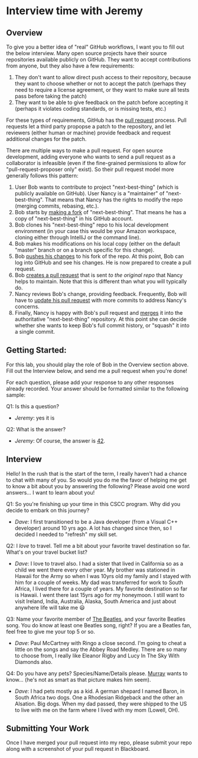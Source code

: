 # Interview time with Jeremy

## Overview
To give you a better idea of "real" GitHub workflows, I want you to fill out the below interview.  Many open source projects have their source repositories available publicly on GitHub.  They want to accept contributions from anyone, but they also have a few requirements:
1. They don't want to allow direct push access to their repository, because they want to choose whether or not to accept the patch (perhaps they need to require a license agreement, or they want to make sure all tests pass before taking the patch)
1. They want to be able to give feedback on the patch before accepting it (perhaps it violates coding standards, or is missing tests, etc.)

For these types of requirements, GitHub has the [pull request](https://help.github.com/en/articles/about-pull-requests) process. Pull requests let a third party propopse a patch to the repository, and let reviewers (either human or machine) provide feedback and request additional changes for the patch. 

There are multiple ways to make a pull request.  For open source development, adding everyone who wants to send a pull request as a collaborator is infeasible (even if the fine-grained permissions to allow for "pull-request-proposer only" exist).  So their pull request model more generally follows this pattern:
1. User Bob wants to contribute to project "next-best-thing" (which is publicly available on GitHub).  User Nancy is a "maintainer" of "next-best-thing".  That means that Nancy has the rights to modify the repo (merging commits, rebasing, etc.).
1. Bob starts by [making a fork](https://help.github.com/en/articles/fork-a-repo) of "next-best-thing".  That means he has a copy of "next-best-thing" in his GitHub account.
1. Bob clones his "next-best-thing" repo to his local development environment (in your case this would be your Amazon workspace, cloning either through IntelliJ or the command line).
1. Bob makes his modifications on his local copy (either on the default "master" branch or on a branch specific for this change).
1. Bob [pushes his changes](https://help.github.com/en/articles/pushing-to-a-remote) to his fork of the repo.  At this point, Bob can log into GitHub and see his changes.  He is now prepared to create a pull request.
1. Bob [creates a pull request](https://help.github.com/en/articles/creating-a-pull-request-from-a-fork) that is sent _to the original repo_ that Nancy helps to maintain.  Note that this is different than what you will typically do.
1. Nancy reviews Bob's change, providing feedback.  Frequently, Bob will have to [update his pull request](https://stackoverflow.com/questions/9790448/how-to-update-a-pull-request-from-forked-repo) with more commits to address Nancy's concerns.
1. Finally, Nancy is happy with Bob's pull request and [merges](https://help.github.com/en/articles/merging-a-pull-request) it into the authoritative "next-best-thing" repository.  At this point she can decide whether she wants to keep Bob's full commit history, or "squash" it into a single commit.

## Getting Started:
For this lab, you should play the role of Bob in the Overview section above.  Fill out the Interview below, and send me a pull request when you're done!

For each question, please add your response to any other responses already recorded.  Your answer should be formatted similar to the following sample:

Q1: Is this a question?
* _Jeremy_: yes it is

Q2: What is the answer?
* _Jeremy_: Of course, the answer is [42](https://simple.wikipedia.org/wiki/42_(answer)).

## Interview
Hello!  In the rush that is the start of the term, I really haven't had a chance to chat with many of you.  So would you do me the favor of helping me get to know a bit about you by answering the following?  Please avoid one word answers... I want to learn about you!

Q1: So you're finishing up your time in this CSCC program.  Why did you decide to embark on this journey?
* _Dave_: I first transitioned to be a Java developer (from a Visual C++ developer) around 10 yrs ago. A lot has changed since then, so I decided I needed to "refresh" my skill set.

Q2: I _love_ to travel.  Tell me a bit about your favorite travel destination so far.  What's on your travel bucket list?
* _Dave_: I love to travel also. I had a sister that lived in California so as a child we went there every other year. My brother was stationed in Hawaii for the Army so when I was 10yrs old my family and I stayed with him for a couple of weeks. My dad was transferred for work to South Africa, I lived there for a couple of years. My favorite destination so far is Hawaii. I went there last 15yrs ago for my honeymoon. I still want to visit Ireland, India, Australia, Alaska, South America and just about anywhere life will take me :smiley:

Q3: Name your favorite member of [The Beatles](https://en.wikipedia.org/wiki/The_Beatles), and your favorite Beatles song.  You do know at least one Beatles song, right?  If you are a Beatles fan, feel free to give me your top 5 or so.
* _Dave_: Paul McCartney with Ringo a close second. I'm going to cheat a little on the songs and say the Abbey Road Medley. There are so many to choose from, I really like Eleanor Rigby and Lucy In The Sky With Diamonds also.

Q4: Do you have any pets? Species/Name/Details please. [Murray](images/Murray.jpeg?raw) wants to know... (he's not as smart as that picture makes him seem). 
* _Dave_: I had pets mostly as a kid. A german shepard I named Baron, in South Africa two dogs. One a Rhodesian Ridgeback and the other an Alsation. Big dogs. When my dad passed, they were shipped to the US to live with me on the farm where I lived with my mom (Lowell, OH).

## Submitting Your Work
Once I have merged your pull request into my repo, please submit your repo along with a screenshot of your pull request in Blackboard.


